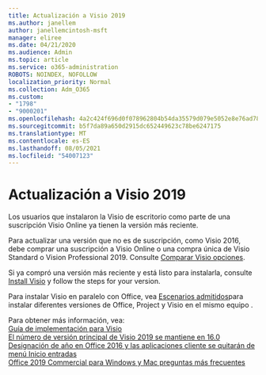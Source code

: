 ```yaml
---
title: Actualización a Visio 2019
ms.author: janellem
author: janellemcintosh-msft
manager: eliree
ms.date: 04/21/2020
ms.audience: Admin
ms.topic: article
ms.service: o365-administration
ROBOTS: NOINDEX, NOFOLLOW
localization_priority: Normal
ms.collection: Adm_O365
ms.custom:
- "1798"
- "9000201"
ms.openlocfilehash: 4a2c424f696d0f078962804b54da35579d079e5052e8e76ad7803b093e0f6d7e
ms.sourcegitcommit: b5f7da89a650d2915dc652449623c78be6247175
ms.translationtype: MT
ms.contentlocale: es-ES
ms.lasthandoff: 08/05/2021
ms.locfileid: "54007123"
---
```

# <a name="upgrade-to-visio-2019"></a>Actualización a Visio 2019

Los usuarios que instalaron la Visio de escritorio como parte de una suscripción Visio Online ya tienen la versión más reciente. 

Para actualizar una versión que no es de suscripción, como Visio 2016, debe comprar una suscripción a Visio Online o una compra única de Visio Standard o Vision Professional 2019. Consulte [Comparar Visio opciones](https://products.office.com/visio/microsoft-visio-plans-and-pricing-compare-visio-options).

Si ya compró una versión más reciente y está listo para instalarla, consulte [Install Visio](https://support.office.com/article/f98f21e3-aa02-4827-9167-ddab5b025710?wt.mc_id=OfficeAdm_ClientDIA_Alchemy1798) y follow the steps for your version. 

Para instalar Visio en paralelo con Office, vea [Escenarios admitidos](https://docs.microsoft.com/deployoffice/install-different-office-visio-and-project-versions-on-the-same-computer)para instalar diferentes versiones de Office, Project y Visio en el mismo equipo .

Para obtener más información, vea:<br>
[Guía de implementación para Visio](https://docs.microsoft.com/deployoffice/deployment-guide-for-visio)<br>
[El número de versión principal de Visio 2019 se mantiene en 16.0](https://docs.microsoft.com/deployoffice/office2019/overview#whats-stayed-the-same-in-office-2019)<br>
[Designación de año en Office 2016 y las aplicaciones cliente se quitarán de menú Inicio entradas](https://support.office.com/article/8fe5e052-76d2-49de-af30-2e84ed3da907?wt.mc_id=OfficeAdm_ClientDIA_Alchemy1798)<br>
[Office 2019 Commercial para Windows y Mac preguntas más frecuentes](https://support.microsoft.com/help/4133312) 
